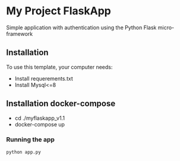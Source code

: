 # My Project FlaskApp

Simple application with authentication using the Python Flask micro-framework

## Installation

To use this template, your computer needs:

- Install requerements.txt
- Install Mysql<=8
## Installation docker-compose
- cd ./myflaskapp_v1.1
- docker-compose up

### Running the app

```bash
python app.py
```


